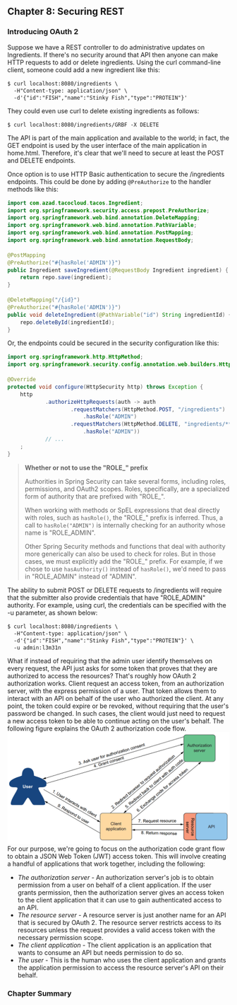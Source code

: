 ## Chapter 8: Securing REST
### Introducing OAuth 2
Suppose we have a REST controller to do administrative updates on Ingredients. 
If there's no security around that API then anyone can make HTTP requests to 
add or delete ingredients. Using the curl command-line client, someone could 
add a new ingredient like this: 
```shell
$ curl localhost:8080/ingredients \
  -H"Content-type: application/json" \
  -d'{"id":"FISH","name":"Stinky Fish","type":"PROTEIN"}'
```
They could even use curl to delete existing ingredients as follows: 
```shell
$ curl localhost:8080/ingredients/GRBF -X DELETE
```
The API is part of the main application and available to the world; in fact, the 
GET endpoint is used by the user interface of the main application in home.html. 
Therefore, it's clear that we'll need to secure at least the POST and DELETE 
endpoints. 

Once option is to use HTTP Basic authentication to secure the /ingredients 
endpoints. This could be done by adding `@PreAuthorize` to the handler methods 
like this:

```java
import com.azad.tacocloud.tacos.Ingredient;
import org.springframework.security.access.prepost.PreAuthorize;
import org.springframework.web.bind.annotation.DeleteMapping;
import org.springframework.web.bind.annotation.PathVariable;
import org.springframework.web.bind.annotation.PostMapping;
import org.springframework.web.bind.annotation.RequestBody;

@PostMapping
@PreAuthorize("#{hasRole('ADMIN')}")
public Ingredient saveIngredient(@RequestBody Ingredient ingredient) {
    return repo.save(ingredient);
}

@DeleteMapping("/{id}")
@PreAuthorize("#{hasRole('ADMIN')}")
public void deleteIngredient(@PathVariable("id") String ingredientId) {
    repo.deleteById(ingredientId);
}
```
Or, the endpoints could be secured in the security configuration like this:

```java
import org.springframework.http.HttpMethod;
import org.springframework.security.config.annotation.web.builders.HttpSecurity;

@Override
protected void configure(HttpSecurity http) throws Exception {
    http
            .authorizeHttpRequests(auth -> auth
                    .requestMatchers(HttpMethod.POST, "/ingredients")
                        .hasRole("ADMIN")
                    .requestMatchers(HttpMethod.DELETE, "ingredients/**")
                        .hasRole("ADMIN"))
            // ...
    ;
}
```
> **Whether or not to use the "ROLE_" prefix**
> 
> Authorities in Spring Security can take several forms, including roles, permissions,
> and OAuth2 scopes. Roles, specifically, are a specialized form of authority that
> are prefixed with "ROLE_".
> 
> When working with methods or SpEL expressions that deal directly with roles, 
> such as `hasRole()`, the "ROLE_" prefix is inferred. Thus, a call to `hasRole("ADMIN")`
> is internally checking for an authority whose name is "ROLE_ADMIN". 
> 
> Other Spring Security methods and functions that deal with authority more 
> generically can also be used to check for roles. But in those cases, we must 
> explicitly add the "ROLE_" prefix. For example, if we chose to use `hasAuthority()`
> instead of `hasRole()`, we'd need to pass in "ROLE_ADMIN" instead of "ADMIN". 

The ability to submit POST or DELETE requests to /ingredients will require that
the submitter also provide credentials that have "ROLE_ADMIN" authority. For 
example, using curl, the credentials can be specified with the -u parameter, as 
shown below: 
```shell
$ curl localhost:8080/ingredients \
  -H"Content-type: application/json" \
  -d'{"id":"FISH","name":"Stinky Fish","type":"PROTEIN"}' \
  -u admin:l3m31n
```

What if instead of requiring that the admin user identify themselves on every 
request, the API just asks for some token that proves that they are authorized to
access the resources? That's roughly how OAuth 2 authorization works. Client 
request an access token, from an authorization server, with the express permission
of a user. That token allows them to interact with an API on behalf of the user
who authorized the client. At any point, the token could expire or be revoked, 
without requiring that the user's password be changed. In such cases, the client
would just need to request a new access token to be able to continue acting on 
the user's behalf. The following figure explains the OAuth 2 authorization code
flow. 
![The OAuth 2 authorization code flow](./src/main/resources/images/8_1.png)
For our purpose, we're going to focus on the authorization code grant flow to 
obtain a JSON Web Token (JWT) access token. This will involve creating a 
handful of applications that work together, including the following: 
- _The authorization server_ - An authorization server's job is to obtain 
permission from a user on behalf of a client application. If the user grants 
permission, then the authorization server gives an access token to the client 
application that it can use to gain authenticated access to an API. 
- _The resource server_ - A resource server is just another name for an API that
is secured by OAuth 2. The resource server restricts access to its resources 
unless the request provides a valid access token with the necessary permission
scope. 
- _The client application_ - The client application is an application that wants
to consume an API but needs permission to do so. 
- _The user_ - This is the human who uses the client application and grants the
application permission to access the resource server's API on their behalf. 
### Chapter Summary

